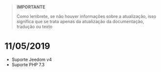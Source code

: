 >**IMPORTANTE**
>
>Como lembrete, se não houver informações sobre a atualização, isso significa que se trata apenas da atualização da documentação, tradução ou texto

# 11/05/2019

- Suporte Jeedom v4
- Suporte PHP 7.3
